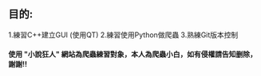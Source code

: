## 目的: 
1.練習C++建立GUI (使用QT)
2.練習使用Python做爬蟲
3.熟練Git版本控制


#### 使用 "小說狂人" 網站為爬蟲練習對象，本人為爬蟲小白，如有侵權請告知删除，謝謝!!
